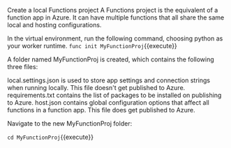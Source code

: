 Create a local Functions project
A Functions project is the equivalent of a function app in Azure. It can have multiple functions that all share the same local and hosting configurations.

In the virtual environment, run the following command, choosing python as your worker runtime.
`func init MyFunctionProj`{{execute}}

A folder named MyFunctionProj is created, which contains the following three files:

local.settings.json is used to store app settings and connection strings when running locally. This file doesn't get published to Azure.
requirements.txt contains the list of packages to be installed on publishing to Azure.
host.json contains global configuration options that affect all functions in a function app. This file does get published to Azure.


Navigate to the new MyFunctionProj folder:

`cd MyFunctionProj`{{execute}}